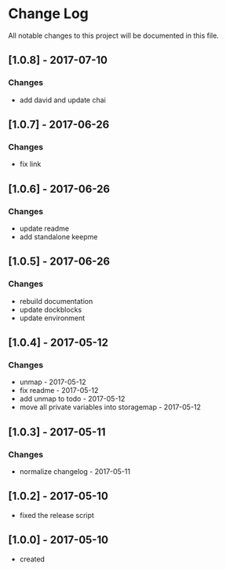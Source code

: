 # Change Log
All notable changes to this project will be documented in this file.

## [1.0.8] - 2017-07-10
### Changes
- add david and update chai

## [1.0.7] - 2017-06-26
### Changes
- fix link

## [1.0.6] - 2017-06-26
### Changes
- update readme
- add standalone keepme

## [1.0.5] - 2017-06-26
### Changes
- rebuild documentation
- update dockblocks
- update environment

## [1.0.4] - 2017-05-12
### Changes
- unmap - 2017-05-12
- fix readme - 2017-05-12
- add unmap to todo - 2017-05-12
- move all private variables into storagemap - 2017-05-12

## [1.0.3] - 2017-05-11
### Changes
- normalize changelog - 2017-05-11

## [1.0.2] - 2017-05-10
- fixed the release script

## [1.0.0] - 2017-05-10
- created
